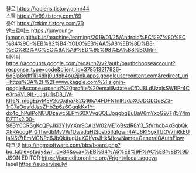 욜로 https://ropiens.tistory.com/44 <br />
스펙 https://lv99.tistory.com/69 <br />
용어 https://ctkim.tistory.com/79 <br />
안드로이드 https://junyoung-jamong.github.io/machine/learning/2019/01/25/Android%EC%97%90%EC%84%9C-%EB%82%B4-YOLO%EB%AA%A8%EB%8D%B8-%EC%82%AC%EC%9A%A9%ED%95%98%EA%B8%B0.html <br />
데이터 https://accounts.google.com/o/oauth2/v2/auth/oauthchooseaccount?response_type=code&client_id=378513217926-6q3lp8ojftf1i14dlrj0udqh4ou2jjok.apps.googleusercontent.com&redirect_uri=https%3A%2F%2Fwww.kaggle.com%2Fsignin-google&scope=openid%20profile%20email&state=CfDJ8LdUzqlsSWBPr4Ce3rb9VL9IL-uJgUI1sD8_iW-kI16N_m6gEpvMEV2cOxjha782Q16kA4FDFN1nlRzdaXGJDQbQdSZ3-1rC7aOqsfdJzsZHb2p6z6GqgkKx1Y-dx4o_hPuIPoN8UDzawc5EPm60XVvqGQLJoqgbqBuBaV6mYxoG97Fj15Y4mDZT1s2l00-98BY0CRSgKcQFyJki3Y1yYXm9CAjzW02ME1oBszIR8Y3_5tVrhdb4xGqbQkXkRAodgP_GThwdbMvVWfUwadqHtSpsb5IIqfgwn4AtJ6KI5gxTUOV7hRkEUjaNSt7tEmMGNPc6JbQkitugUuXGIfypJHk&flowName=GeneralOAuthFlow <br />
다크넷 http://ngmsoftware.com/bbs/board.php?bo_table=study&wr_id=34&sca=%EB%94%A5%EB%9F%AC%EB%8B%9D <br />
JSON EDITOR https://jsoneditoronline.org/#right=local.sogeya  <br />
label https://supervise.ly/ <br />
